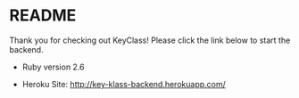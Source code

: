 # README
Thank you for checking out KeyClass! Please click the link below to start the backend. 

* Ruby version 2.6 

* Heroku Site: http://key-klass-backend.herokuapp.com/

